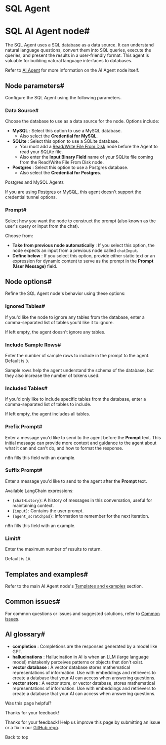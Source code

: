 # SQL Agent

[ ](https://github.com/n8n-io/n8n-docs/edit/main/docs/integrations/builtin/cluster-nodes/root-nodes/n8n-nodes-langchain.agent/sql-agent.md "Edit this page")

# SQL AI Agent node#

The SQL Agent uses a SQL database as a data source. It can understand natural language questions, convert them into SQL queries, execute the queries, and present the results in a user-friendly format. This agent is valuable for building natural language interfaces to databases.

Refer to [AI Agent](../) for more information on the AI Agent node itself.

## Node parameters#

Configure the SQL Agent using the following parameters.

### Data Source#

Choose the database to use as a data source for the node. Options include:

  * **MySQL** : Select this option to use a MySQL database.
    * Also select the **Credential for MySQL**.
  * **SQLite** : Select this option to use a SQLite database.
    * You must add a [Read/Write File From Disk](../../../../core-nodes/n8n-nodes-base.readwritefile/) node before the Agent to read your SQLite file.
    * Also enter the **Input Binary Field** name of your SQLite file coming from the Read/Write File From Disk node.
  * **Postgres** : Select this option to use a Postgres database.
    * Also select the **Credential for Postgres**.



Postgres and MySQL Agents

If you are using [Postgres](../../../../credentials/postgres/) or [MySQL](../../../../credentials/mysql/), this agent doesn't support the credential tunnel options.

### Prompt#

Select how you want the node to construct the prompt (also known as the user's query or input from the chat).

Choose from:

  * **Take from previous node automatically** : If you select this option, the node expects an input from a previous node called `chatInput`.
  * **Define below** : If you select this option, provide either static text or an expression for dynamic content to serve as the prompt in the **Prompt (User Message)** field.



## Node options#

Refine the SQL Agent node's behavior using these options:

### Ignored Tables#

If you'd like the node to ignore any tables from the database, enter a comma-separated list of tables you'd like it to ignore.

If left empty, the agent doesn't ignore any tables.

### Include Sample Rows#

Enter the number of sample rows to include in the prompt to the agent. Default is `3`.

Sample rows help the agent understand the schema of the database, but they also increase the number of tokens used.

### Included Tables#

If you'd only like to include specific tables from the database, enter a comma-separated list of tables to include.

If left empty, the agent includes all tables.

### Prefix Prompt#

Enter a message you'd like to send to the agent before the **Prompt** text. This initial message can provide more context and guidance to the agent about what it can and can't do, and how to format the response.

n8n fills this field with an example.

### Suffix Prompt#

Enter a message you'd like to send to the agent after the **Prompt** text.

Available LangChain expressions:

  * `{chatHistory}`: A history of messages in this conversation, useful for maintaining context.
  * `{input}`: Contains the user prompt.
  * `{agent_scratchpad}`: Information to remember for the next iteration.



n8n fills this field with an example.

### Limit#

Enter the maximum number of results to return.

Default is `10`.

## Templates and examples#

Refer to the main AI Agent node's [Templates and examples](../#templates-and-examples) section.

## Common issues#

For common questions or issues and suggested solutions, refer to [Common issues](../common-issues/).

## AI glossary#

  * **completion** : Completions are the responses generated by a model like GPT.
  * **hallucinations** : Hallucination in AI is when an LLM (large language model) mistakenly perceives patterns or objects that don't exist.
  * **vector database** : A vector database stores mathematical representations of information. Use with embeddings and retrievers to create a database that your AI can access when answering questions.
  * **vector store** : A vector store, or vector database, stores mathematical representations of information. Use with embeddings and retrievers to create a database that your AI can access when answering questions.

Was this page helpful? 

Thanks for your feedback! 

Thanks for your feedback! Help us improve this page by submitting an issue or a fix in our [GitHub repo](https://github.com/n8n-io/n8n-docs). 

Back to top 
